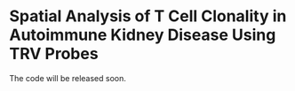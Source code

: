 # Spatial Analysis of T Cell Clonality in Autoimmune Kidney Disease Using TRV Probes

The code will be released soon.